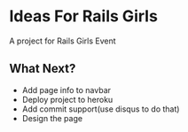 # Ideas For Rails Girls
A project for Rails Girls Event 

## What Next?

* Add page info to navbar
* Deploy project to heroku
* Add commit support(use disqus to do that)
* Design the page
